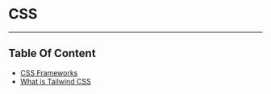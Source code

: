 # CSS

---

## Table Of Content

- [CSS Frameworks](./cssFramerorks.md)
- [What is Tailwind CSS](./tailwindcss.md)
